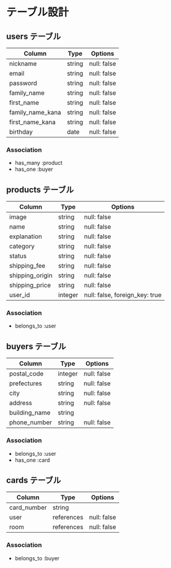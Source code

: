 # テーブル設計

## users テーブル

| Column           | Type   | Options     |
| ---------------- | ------ | ----------- |
| nickname         | string | null: false |
| email            | string | null: false |
| password         | string | null: false |
| family_name      | string | null: false |
| first_name       | string | null: false |
| family_name_kana | string | null: false |
| first_name_kana  | string | null: false |
| birthday         | date   | null: false |

### Association

- has_many :product
- has_one :buyer

## products テーブル

| Column           | Type    | Options                        |
| ---------------- | ------- | ------------------------------ |
| image            | string  | null: false                    |
| name             | string  | null: false                    |
| explanation      | string  | null: false                    |
| category         | string  | null: false                    |
| status           | string  | null: false                    |
| shipping_fee     | string  | null: false                    |
| shipping_origin  | string  | null: false                    |
| shipping_price   | string  | null: false                    |
| user_id          | integer | null: false, foreign_key: true |

### Association

- belongs_to :user

## buyers テーブル

| Column        | Type    | Options     |
| ------------- | ------- | ----------- |
| postal_code   | integer | null: false |
| prefectures   | string  | null: false |
| city          | string  | null: false |
| address       | string  | null: false |
| building_name | string  |             |
| phone_number  | string  | null: false |

### Association

- belongs_to :user
- has_one :card

## cards テーブル

| Column      | Type       | Options     |
| -------     | ---------- | ----------- |
| card_number | string     |             |
| user        | references | null: false |
| room        | references | null: false |

### Association

- belongs_to :buyer
